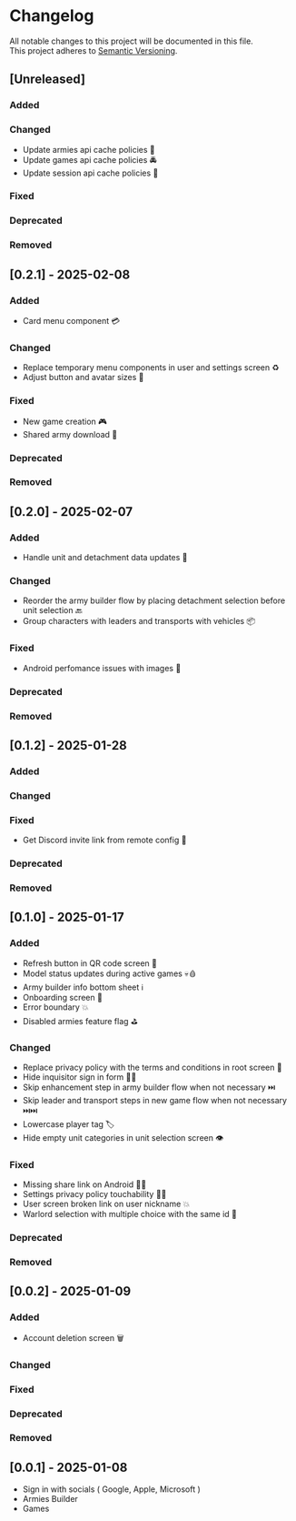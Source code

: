 # Changelog

All notable changes to this project will be documented in this file.  
This project adheres to [Semantic Versioning](https://semver.org/).

## [Unreleased]

### Added

### Changed

- Update armies api cache policies 🚓
- Update games api cache policies 🚔
- Update session api cache policies 🚨

### Fixed

### Deprecated

### Removed

## [0.2.1] - 2025-02-08

### Added

- Card menu component 💳

### Changed

- Replace temporary menu components in user and settings screen ♻️
- Adjust button and avatar sizes 📏

### Fixed

- New game creation 🎮
- Shared army download 💾

### Deprecated

### Removed

## [0.2.0] - 2025-02-07

### Added

- Handle unit and detachment data updates 💽

### Changed

- Reorder the army builder flow by placing detachment selection before unit selection 🔙
- Group characters with leaders and transports with vehicles 📦

### Fixed

- Android perfomance issues with images 📸

### Deprecated

### Removed

## [0.1.2] - 2025-01-28

### Added

### Changed

### Fixed

- Get Discord invite link from remote config 🛜

### Deprecated

### Removed

## [0.1.0] - 2025-01-17

### Added

- Refresh button in QR code screen 📱
- Model status updates during active games 💀🩸
- Army builder info bottom sheet ℹ
- Onboarding screen 🚢
- Error boundary 💥
- Disabled armies feature flag ⛳️

### Changed

- Replace privacy policy with the terms and conditions in root screen 📄
- Hide inquisitor sign in form 😶‍🌫️
- Skip enhancement step in army builder flow when not necessary ⏭️
- Skip leader and transport steps in new game flow when not necessary ⏭️⏭️
- Lowercase player tag 🏷️
- Hide empty unit categories in unit selection screen 👁️

### Fixed

- Missing share link on Android ⛓️‍💥
- Settings privacy policy touchability 🫵🏼
- User screen broken link on user nickname 💥
- Warlord selection with multiple choice with the same id 👑

### Deprecated

### Removed

## [0.0.2] - 2025-01-09

### Added

- Account deletion screen 🗑️

### Changed

### Fixed

### Deprecated

### Removed

## [0.0.1] - 2025-01-08

- Sign in with socials ( Google, Apple, Microsoft )
- Armies Builder
- Games
